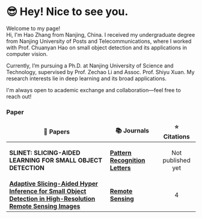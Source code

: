 <h1>😎 Hey! Nice to see you.</h1>


<p>Welcome to my page! </br>Hi, I'm Hao Zhang from Nanjing, China.
I received my undergraduate degree from Nanjing University of Posts and Telecommunications, where I worked with Prof. Chuanyan Hao on small object detection and its applications in computer vision.

Currently, I’m pursuing a Ph.D. at Nanjing University of Science and Technology, supervised by Prof. Zechao Li and Assoc. Prof. Shiyu Xuan. My research interests lie in deep learning and its broad applications.

I'm always open to academic exchange and collaboration—feel free to reach out!</p>
<h3>Paper</h3>
<table>
  <thead align="center">
    <tr border: none;>
      <td><b>🎁 Papers</b></td>
      <td><b>📚 Journals</b></td>
      <td><b>⭐ Citations</b></td>
    </tr>
  </thead>
  <tbody>
      <tr>
      <td><a ><b> SLINET: SLICING-AIDED LEARNING FOR SMALL OBJECT DETECTION</b></a></td>
      <td><a alt="Journals" href="https://www.sciencedirect.com/journal/pattern-recognition-letters"/><b align="center">Pattern Recognition Letters</b></a></td>
      <td><alt="Citations"/><p align="center"> Not published yet </p>   </td>
    </tr>
    <tr>
      <td><a href="https://github.com/Gemini-wt/ASAHI/tree/13408050ba91141a072a4645ee6ee4f2924747d0"><b> Adaptive Slicing-Aided Hyper Inference for Small Object Detection in High-Resolution Remote Sensing Images</b></a></td>
      <td><a alt="Journals" href="https://www.mdpi.com/journal/remotesensing"/><b align="center">Remote Sensing</b></a></td>
      <td><alt="Citations"/><p align="center"> 4 </p>   </td>
    </tr>
  </tbody>
</table>
        
